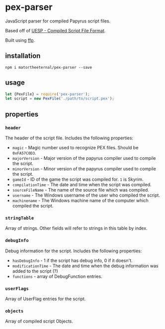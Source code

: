 # pex-parser

JavaScript parser for compiled Papyrus script files. 

Based off of [UESP - Compiled Script File Format](http://en.uesp.net/wiki/Tes5Mod:Compiled_Script_File_Format).

Built using [ffp](https://github.com/matortheeternal/ffp).

## installation

```
npm i matortheeternal/pex-parser --save
```

## usage

```javascript
let {PexFile} = require('pex-parser');
let script = new PexFile('./path/to/script.pex');
```

## properties

### `header`

The header of the script file.  Includes the following properties:

- `magic` - Magic number used to recognize PEX files.  Should be `0xFA57C0D3`.
- `majorVersion` - Major version of the papyrus compiler used to compile the script.
- `minorVersion` - Minor version of the papyrus compiler used to compile the script.
- `gameId` - ID of the game the script was compiled for.  `1` is Skyrim.
- `compilationTime` - The date and time when the script was compiled.
- `sourceFileName` - The name of the source file which was compiled.
- `username` - The Windows username of the user who compiled the script.
- `machinename` - The Windows machine name of the computer which compiled the script.

### `stringTable`

Array of strings.  Other fields will refer to strings in this table by index.

### `debugInfo`

Debug information for the script.  Includes the following properties:

- `hasDebugInfo` - 1 if the script has debug info, 0 if it doesn't.
- `modificationTime` - The date and time when the debug information was added to the script (?)
- `functions` - array of DebugFunction entries.

### `userFlags`

Array of UserFlag entries for the script.

### `objects`

Array of compiled script Objects.
